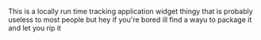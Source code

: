 This is a locally run time tracking application widget thingy that is probably useless to most people but hey if you're bored ill find a wayu to package it and let you rip it 
